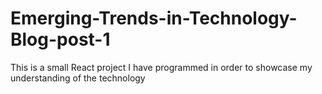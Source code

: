 # Emerging-Trends-in-Technology-Blog-post-1
This is a small React project I have programmed in order to showcase my understanding of the technology 
